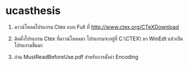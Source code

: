 # ucasthesis


1. ดาวน์โหลดโปรแกรม Ctex แบบ Full ที่ http://www.ctex.org/CTeXDownload

2. ติดตั้งโปรแกรม Ctex ที่ดาวน์โหลดมา โปรแกรมจะอยู่ที่ C:\CTEX\ หา WinEdt แล้วเปิดโปรแกรมขึ้นมา

3. อ่าน MustReadBeforeUse.pdf สำหรับการตั้งค่า Encoding
